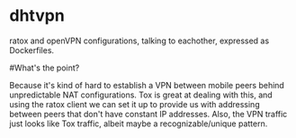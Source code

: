 # dhtvpn

ratox and openVPN configurations, talking to eachother, expressed as
Dockerfiles.

#What's the point?

Because it's kind of hard to establish a VPN between mobile peers behind
unpredictable NAT configurations. Tox is great at dealing with this, and using
the ratox client we can set it up to provide us with addressing between peers
that don't have constant IP addresses. Also, the VPN traffic just looks like
Tox traffic, albeit maybe a recognizable/unique pattern.


